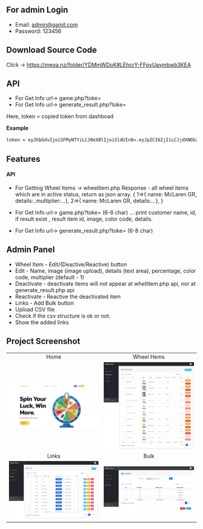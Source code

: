 ## For admin Login
- Email: admin@gamil.com
- Password: 123456

## Download Source Code

Click -> https://mega.nz/folder/YDMmWDoK#LEhcrY-FFpvUaymbwb3KEA

## API
- For Get Info url-> game.php?toke=
- For Get Info url-> generate_result.php?toke=

Here, token = copied token from dashboad 

**Example**
```bash
token = eyJhbGdvIjoiSFMyNTYiLCJ0eXBlIjoiSldUIn0=.eyJpZCI6IjIiLCJjdXN0b21lcl9pZCI6IkItMzQ0NSIsImN1c3RvbWVyX25hbWUiOiJSYWhhdHVsIHJhYmJpIn0=.NmFjOWY3ZjQwYjIyZGNkZWFjNzNiMjE0MzQzNjkzYTIyYTYyYTUxZmMyODM4ZWI4MjI0OGM4YjZiOTY1MjVkOA==                                
```

## Features

#### API
- For Getting Wheel Items -> wheelitem.php 
Response - all wheel items which are in active status, return as json array. 
{ 1=>{ name: McLaren GR, details:..multiplier:...},
2=>{ name: McLaren GR, details:...},
}

- For Get Info url-> game.php?toke= (6-8 char) … print customer name, id, if result exist , result item id, image, color code, details.  

- For Get Info url-> generate_result.php?toke= (6-8 char)



## Admin Panel 

- Wheel Item - Edit/(Deactive/Reactive) button
- Edit - Name, image (image upload), details (text area), percentage, color code,  multiplier (default - 1) 
- Deactivate - deactivate items will not appear at whellitem.php api, nor at generate_result.php api
- Reactivate - Reactive the deactivated item
- Links - Add Bulk button
- Upload CSV file
- Check if the csv structure is ok or not. 
- Show the added links 



## Project Screenshot

|   |   |
|:---:|:---:|
|Home|Wheel Hems|
|![Home](https://github.com/learnwithfair/game-project/blob/main/screenshot/home.png)|![Hems](https://github.com/learnwithfair/game-project/blob/main/screenshot/wheel-hems.png)| 
|Links|Bulk|
|![Links](https://github.com/learnwithfair/game-project/blob/main/screenshot/links.png)| ![Bulk](https://github.com/learnwithfair/game-project/blob/main/screenshot/add-bulk.png)|


